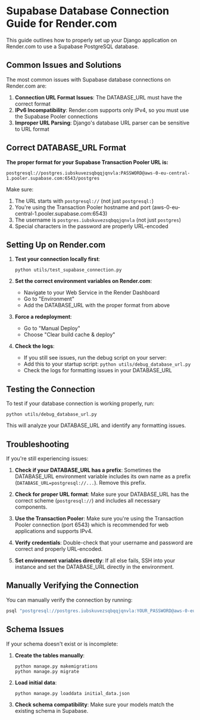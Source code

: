 # Supabase Database Connection Guide for Render.com

This guide outlines how to properly set up your Django application on Render.com to use a Supabase PostgreSQL database.

## Common Issues and Solutions

The most common issues with Supabase database connections on Render.com are:

1. **Connection URL Format Issues**: The DATABASE_URL must have the correct format
2. **IPv6 Incompatibility**: Render.com supports only IPv4, so you must use the Supabase Pooler connections
3. **Improper URL Parsing**: Django's database URL parser can be sensitive to URL format

## Correct DATABASE_URL Format

**The proper format for your Supabase Transaction Pooler URL is:**

```
postgresql://postgres.iubskuvezsqbqqjqnvla:PASSWORD@aws-0-eu-central-1.pooler.supabase.com:6543/postgres
```

Make sure:

1. The URL starts with `postgresql://` (not just `postgresql:`)
2. You're using the Transaction Pooler hostname and port (aws-0-eu-central-1.pooler.supabase.com:6543)
3. The username is `postgres.iubskuvezsqbqqjqnvla` (not just `postgres`)
4. Special characters in the password are properly URL-encoded

## Setting Up on Render.com

1. **Test your connection locally first**:
   ```
   python utils/test_supabase_connection.py
   ```

2. **Set the correct environment variables on Render.com**:
   - Navigate to your Web Service in the Render Dashboard
   - Go to "Environment"
   - Add the DATABASE_URL with the proper format from above

3. **Force a redeployment**:
   - Go to "Manual Deploy"
   - Choose "Clear build cache & deploy"

4. **Check the logs**:
   - If you still see issues, run the debug script on your server: 
   - Add this to your startup script: `python utils/debug_database_url.py`
   - Check the logs for formatting issues in your DATABASE_URL

## Testing the Connection

To test if your database connection is working properly, run:

```
python utils/debug_database_url.py
```

This will analyze your DATABASE_URL and identify any formatting issues.

## Troubleshooting

If you're still experiencing issues:

1. **Check if your DATABASE_URL has a prefix**:
   Sometimes the DATABASE_URL environment variable includes its own name as a prefix (`DATABASE_URL=postgresql://...`). Remove this prefix.

2. **Check for proper URL format**:
   Make sure your DATABASE_URL has the correct scheme (`postgresql://`) and includes all necessary components.

3. **Use the Transaction Pooler**:
   Make sure you're using the Transaction Pooler connection (port 6543) which is recommended for web applications and supports IPv4.

4. **Verify credentials**:
   Double-check that your username and password are correct and properly URL-encoded.

5. **Set environment variables directly**:
   If all else fails, SSH into your instance and set the DATABASE_URL directly in the environment.

## Manually Verifying the Connection

You can manually verify the connection by running:

```bash
psql "postgresql://postgres.iubskuvezsqbqqjqnvla:YOUR_PASSWORD@aws-0-eu-central-1.pooler.supabase.com:6543/postgres"
```

## Schema Issues

If your schema doesn't exist or is incomplete:

1. **Create the tables manually**: 
   ```
   python manage.py makemigrations
   python manage.py migrate
   ```

2. **Load initial data**:
   ```
   python manage.py loaddata initial_data.json
   ```

3. **Check schema compatibility**:
   Make sure your models match the existing schema in Supabase.
